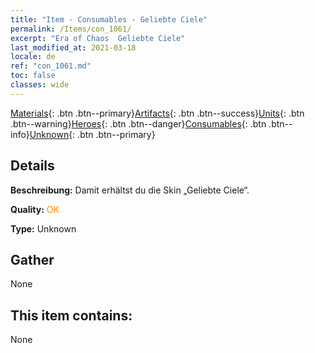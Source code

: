 ```yaml
---
title: "Item - Consumables - Geliebte Ciele"
permalink: /Items/con_1061/
excerpt: "Era of Chaos  Geliebte Ciele"
last_modified_at: 2021-03-18
locale: de
ref: "con_1061.md"
toc: false
classes: wide
---
```

 [Materials](/de/Items/){: .btn .btn--primary}[Artifacts](/de/Items/Artifacts/){: .btn .btn--success}[Units](/de/Items/Units/){: .btn .btn--warning}[Heroes](/de/Items/Heroes/){: .btn .btn--danger}[Consumables](/de/Items/Consumables/){: .btn .btn--info}[Unknown](/de/Items/Unknown/){: .btn .btn--primary}

## Details
 **Beschreibung:** Damit erhältst du die Skin „Geliebte Ciele“.

 **Quality:** <span style="color: #FF8C00">OK</span>

 **Type:** Unknown

## Gather

  None

## This item contains:

  None

